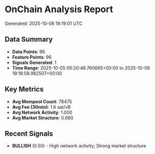 # OnChain Analysis Report
Generated: 2025-10-06 19:19:01 UTC

## Data Summary
- **Data Points**: 96
- **Feature Points**: 96
- **Signals Generated**: 1
- **Time Range**: 2025-10-05 05:20:46.760665+00:00 to 2025-10-06 19:18:58.982507+00:00

## Key Metrics
- **Avg Mempool Count**: 78475
- **Avg Fee (30min)**: 1.6 sat/vB
- **Avg Network Activity**: 1.000
- **Avg Market Structure**: 0.680

## Recent Signals
- **BULLISH** (0.50) - High network activity; Strong market structure
